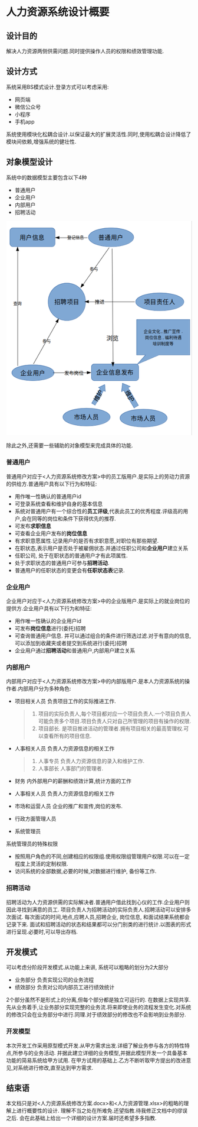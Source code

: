 # 人力资源系统设计概要


## 设计目的

解决人力资源两侧供需问题.同时提供操作人员的权限和绩效管理功能.

## 设计方式

系统采用BS模式设计.登录方式可以考虑采用:

* 网页端
* 微信公众号
* 小程序
* 手机app

系统使用模块化松耦合设计.以保证最大的扩展灵活性.同时,使用松耦合设计降低了模块间依赖,增强系统的健壮性.

## 对象模型设计

系统中的数据模型主要包含以下4种

* 普通用户
* 企业用户
* 内部用户
* 招聘活动

![主要模型关系](image/主要模型关系.png)

除此之外,还需要一些辅助的对象模型来完成具体的功能.

### 普通用户

普通用户对应于<人力资源系统修改方案>中的员工版用户.是实际上的劳动力资源的供给方.普通用户具有以下行为和特征:

* 用作唯一性确认的普通用户id
* 可登录系统查看和维护自身的基本信息
* 系统对普通用户有一个综合性的**员工评级**,代表此员工的优秀程度.评级高的用户,会在同等的岗位和条件下获得优先的推荐.
* 可发布**求职信息**
* 可查看企业用户发布的**岗位信息**
* 有求职意愿属性.记录用户的是否有求职意愿,对职位有那些期望.
* 在职状态,表示用户是否处于被雇佣状态.并通过任职公司和**企业用户**建立关系
* 任职公司, 处于在职状态的普通用户才有此项属性.
* 处于求职状态的普通用户可参与**招聘活动**.
* 普通用户的任职状态的变更会有**任职状态表**记录.

### 企业用户

企业用户对应于<人力资源系统修改方案>中的企业版用户.是实际上的就业岗位的提供方.企业用户具有以下行为和特征:

* 用作唯一性确认的企业用户id
* 可发布**岗位信息**进行(委托)招聘
* 可查询普通用户信息. 并可以通过组合的条件进行筛选过滤.对于有意向的信息,可以添加到收藏夹或者提交到系统进行(委托)招聘
* 企业用户通过**招聘活动**和普通用户,内部用户建立关系

### 内部用户

内部用户对应于<人力资源系统修改方案>中的内部版用户.是本人力资源系统的操作者.内部用户分为多种角色:

* 项目相关人员 负责项目工作的实际推进工作.
  
  > 1. 项目的实际负责人,每个项目都对应一个项目负责人.一个项目负责人可能负责多个项目.项目负责人只对自己所管理的项目有操作的权限.
  > 2. 项目部长. 是项目推进活动的管理者.拥有项目相关的最高管理权.可以查看所有的项目信息.

* 人事相关人员 负责人力资源信息的相关工作

  > 1. 人事专员 负责人力资源信息的录入和维护工作.
  > 2. 人事部长 人事部门的管理者.

* 财务 内外部用户的薪酬和绩效计算,统计方面的工作

* 人事相关人员 负责人力资源信息的相关工作
* 市场和运营人员  企业的推广和宣传,岗位的发布.
* 行政方面管理人员
* 系统管理员

系统管理员的特殊权限

* 按照用户角色的不同,创建相应的权限组.使用权限组管理用户权限.可以在一定程度上灵活的定制权限.
* 访问系统的全部数据,必要的时候,对数据进行维护, 备份等工作.

### 招聘活动

招聘活动为人力资源供需的实际解决者.普通用户借此找到心仪的工作.企业用户则因此寻找到满意的员工. 项目负责人为招聘活动的实际负责人.招聘活动可以安排多次面试. 每次面试的时间,地点,应聘人员,招聘企业, 岗位信息, 和面试结果系统都会记录下来. 面试和招聘活动的状态和结果都可以分门别类的进行统计.以图表的形式进行呈现.必要时,可以导出存档.

## 开发模式

可以考虑分阶段开发模式.从功能上来讲, 系统可以粗略的划分为2大部分

* 业务部分  负责实现公司的业务流程
* 绩效部分  负责对公司内部员工进行绩效统计

2个部分虽然不是形式上的分离,但每个部分都是独立可运行的. 在数据上实现共享. 先从业务着手,让业务部分实现完整的业务流.将来即使业务的流程发生变化.对系统的修改只会在业务部分中进行.同理.对于绩效部分的修改也不会影响到业务部分.

### 开发模型

本次开发工作采用原型模式开发.从甲方需求出发.详细了解业务参与各方的特性特点,所参与的业务活动. 并据此建立详细的业务模型,并据此模型开发一个具备基本功能的简易系统给甲方试用. 在甲方试用的基础上.乙方不断听取甲方提出的改进意见,对系统进行修改,直至达到甲方需求.

## 结束语

本文档只是对<人力资源系统修改方案.docx>和<人力资源管理.xlsx>的粗略的理解上进行概要性的设计. 理解不当之处在所难免.还望指教.待我修正文档中的缪误之后. 会在此基础上给出一个详细的设计方案.届时还希望多多指教.